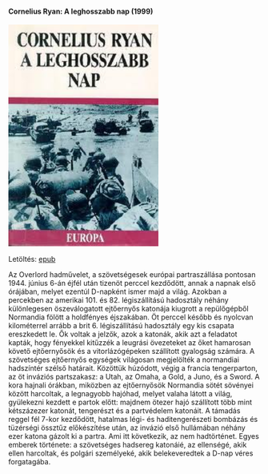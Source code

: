 #### <a name="id_1455">Cornelius Ryan: A leghosszabb nap (1999)</a>
<img src="https://github.com/BercziSandor/calibre_lib/raw/main/Cornelius%20Ryan/A%20leghosszabb%20nap%20%281455%29/cover.jpg" alt="cover" width="300"/>

Letöltés: [epub](https://github.com/BercziSandor/calibre_lib/raw/main/Cornelius%20Ryan/A%20leghosszabb%20nap%20%281455%29/A%20leghosszabb%20nap%20-%20Cornelius%20Ryan.epub)
<div>
<p>Az ​Overlord hadművelet, a szövetségesek európai partraszállása pontosan 1944. június 6-án éjfél után tizenöt perccel kezdődött, annak a napnak első órájában, melyet ezentúl D-napként ismer majd a világ. Azokban a percekben az amerikai 101. és 82. légiszállítású hadosztály néhány különlegesen öszeválogatott ejtőernyős katonája kiugrott a repülőgépből Normandia fölött a holdfényes éjszakában. Öt perccel később és nyolcvan kilométerrel arrább a brit 6. légiszállítású hadosztály egy kis csapata ereszkedett le. Ők voltak a jelzők, azok a katonák, akik azt a feladatot kapták, hogy fényekkel kitűzzék a leugrási övezeteket az őket hamarosan követő ejtőernyősök és a vitorlázógépeken szállított gyalogság számára. A szövetséges ejtőernyős egységek világosan megjelölték a normandiai hadszíntér szélső határait. Közöttük húzódott, végig a francia tengerparton, az öt inváziós partszakasz: a Utah, az Omaha, a Gold, a Juno, és a Sword. A kora hajnali órákban, miközben az ejtőernyősök Normandia sötét sövényei között harcoltak, a legnagyobb hajóhad, melyet valaha látott a világ, gyülekezni kezdett e partok előtt: majdnem ötezer hajó szállított több mint kétszázezer katonát, tengerészt és a partvédelem katonáit. A támadás reggel fél 7-kor kezdődött, hatalmas légi- és haditengerészeti bombázás és tüzérségi össztűz előkészítése után, az invázió első hullámában néhány ezer katona gázolt ki a partra. Ami itt következik, az nem hadtörténet. Egyes emberek története: a szövetséges hadsereg katonáié, az ellenségé, akik ellen harcoltak, és polgári személyeké, akik belekeveredtek a D-nap véres forgatagába.</p></div>

